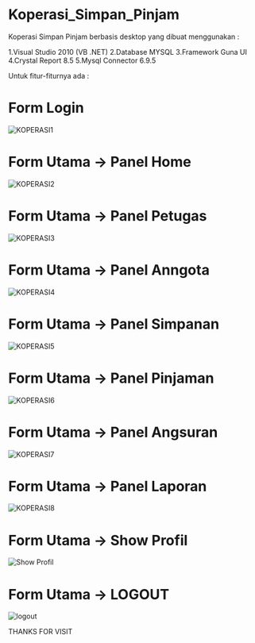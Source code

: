 # Koperasi_Simpan_Pinjam
Koperasi Simpan Pinjam berbasis desktop yang dibuat menggunakan :

1.Visual Studio 2010 (VB .NET)
2.Database MYSQL
3.Framework Guna UI
4.Crystal Report 8.5
5.Mysql Connector 6.9.5

Untuk fitur-fiturnya ada :

# Form Login
![KOPERASI1](https://user-images.githubusercontent.com/62456215/88449616-71db1c00-ce72-11ea-9f50-a4ab2597dd94.png)

# Form Utama -> Panel Home
![KOPERASI2](https://user-images.githubusercontent.com/62456215/88449618-77386680-ce72-11ea-8462-51ac9efe96c7.png)

# Form Utama -> Panel Petugas
![KOPERASI3](https://user-images.githubusercontent.com/62456215/88449620-78699380-ce72-11ea-938e-5bc75a36ad43.png)

# Form Utama -> Panel Anngota
![KOPERASI4](https://user-images.githubusercontent.com/62456215/88449621-7a335700-ce72-11ea-934a-0be9d1042e7b.png)

# Form Utama -> Panel Simpanan
![KOPERASI5](https://user-images.githubusercontent.com/62456215/88449623-7b648400-ce72-11ea-9112-ff8fc0d01e27.png)

# Form Utama -> Panel Pinjaman
![KOPERASI6](https://user-images.githubusercontent.com/62456215/88449624-7bfd1a80-ce72-11ea-89d9-bee1c7c01bee.png)

# Form Utama -> Panel Angsuran
![KOPERASI7](https://user-images.githubusercontent.com/62456215/88449625-7dc6de00-ce72-11ea-8e85-595a3c3b7931.png)

# Form Utama -> Panel Laporan
![KOPERASI8](https://user-images.githubusercontent.com/62456215/88449628-7ef80b00-ce72-11ea-9cce-f685261480d6.png)

# Form Utama -> Show Profil
![Show Profil](https://user-images.githubusercontent.com/62456215/88449743-8b309800-ce73-11ea-8171-be166309985e.png)

# Form Utama -> LOGOUT
![logout](https://user-images.githubusercontent.com/62456215/88449740-88ce3e00-ce73-11ea-9ae0-0205a1b5e6e1.png)

THANKS FOR VISIT


